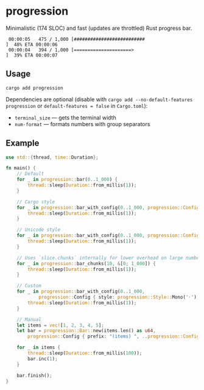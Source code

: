# progression

Minimalistic (174 SLOC) and fast (updates are throttled) Rust progress bar.

```
 00:00:05   475 / 1,000 [##########################                          ]  48% ETA 00:00:06
 00:00:04   394 / 1,000 [=====================>                              ]  39% ETA 00:00:07
```

## Usage

```
cargo add progression
```

Dependencies are optional (disable with `cargo add --no-default-features progression` or `default-features = false` in `Cargo.toml`):

 * `terminal_size` — gets the terminal width
 * `num-format` — formats numbers with group separators

## Example

```rust
use std::{thread, time::Duration};

fn main() {
    // Default
    for _ in progression::bar(0..1_000) {
        thread::sleep(Duration::from_millis(1));
    }

    // Cargo style
    for _ in progression::bar_with_config(0..1_000, progression::Config::cargo()) {
        thread::sleep(Duration::from_millis(1));
    }

    // Unicode style
    for _ in progression::bar_with_config(0..1_000, progression::Config::unicode()) {
        thread::sleep(Duration::from_millis(1));
    }

    // Uses `slice.chunks` internally for lower overhead on large numbers of items
    for _ in progression::bar_chunks(10, &[0; 1_000]) {
        thread::sleep(Duration::from_millis(1));
    }

    // Custom
    for _ in progression::bar_with_config(0..1_000,
            progression::Config { style: progression::Style::Mono('·'), ..Default::default() }) {
        thread::sleep(Duration::from_millis(1));
    }

    // Manual
    let items = vec![1, 2, 3, 4, 5];
    let bar = progression::Bar::new(items.len() as u64,
        progression::Config { prefix: "(items) ", ..progression::Config::cargo() });

    for _ in items {
        thread::sleep(Duration::from_millis(100));
        bar.inc(1);
    }

    bar.finish();
}
```
